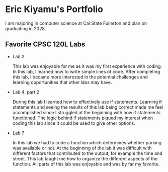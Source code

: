 
# Eric Kiyamu's Portfolio

I am majoring in computer science at Cal State Fullerton and plan on graduating in 2028.

## Favorite CPSC 120L Labs

* Lab 2

    This lab was enjoyable for me as it was my first experience with coding. In this lab, I learned how to write simple lines of code. After completing this lab, I became more interested in the potential challenges and learning opportunities that other labs may have. 

* Lab 4, part 2

    During this lab I learned how to effectively use if statements. Learning if statements and seeing the results of this lab being correct made me feel accomplished since I struggled at the beginning with how if statements functioned. The logic behind if statements piqued my interest when coding this lab since it could be used to give other options. 

* Lab 7

    In this lab we had to code a function which determines whether parking was available or not. At the beginning of the lab it was difficult with different factors that contributed to the output, for example the time and street. This lab taught me how to organize the different aspects of the function. All parts of this lab was enjoyable and was by far my favorite.
